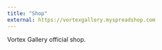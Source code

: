 ```yaml
---
title: "Shop"
external: https://vortexgallery.myspreadshop.com
---
```

Vortex Gallery official shop.